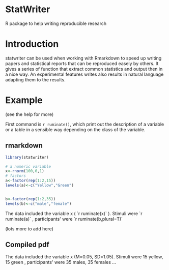 # StatWriter
R package to help writing reproducible research

# Introduction

statwriter can be used when working with Rmarkdown to speed up writing papers and statistical reports that can be reproduced easely by others.
It gives a series of function that extract common statistics and output then in a nice way. An experimental features writes
also results in natural language adapting them to the results.

# Example
(see the help for more)

First command is `r ruminate()`, which print out the description of a variable or a table in a sensible way depending on the class of the variable.
## rmarkdown

```r
library(statwriter)

# a numeric variable 
x<-rnorm(100,0,1)
# factors
a<-factor(rep(1:2,15))
levels(a)<-c("Yellow","Green")


b<-factor(rep(1:2,35))
levels(b)<-c("male","female")


```

The data included the variable x ( \`r ruminate(x)\` ). Stimuli were \`r ruminate(a)\` , participants' were \`r ruminate(b,plural=T)\`

(lots more to add here)
 

## Compiled pdf
The data included the variable x (M=0.05, SD=1.05). Stimuli were 15 yellow, 15 green , participants' were 35  males, 35  females ...
